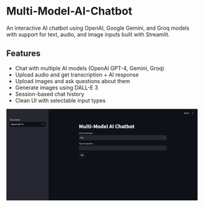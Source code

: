 # Multi-Model-AI-Chatbot
An interactive AI chatbot using OpenAI, Google Gemini, and Groq models with support for text, audio, and image inputs built with Streamlit.

## Features
- Chat with multiple AI models (OpenAI GPT-4, Gemini, Groq)
- Upload audio and get transcription + AI response
- Upload images and ask questions about them
- Generate images using DALL-E 3
- Session-based chat history
- Clean UI with selectable input types

![Chatbot Screenshot](screenshots/chatbot_ui.png)
